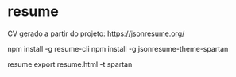 # resume

CV gerado a partir do projeto: https://jsonresume.org/

npm install -g resume-cli
npm install -g jsonresume-theme-spartan

resume export resume.html -t spartan
